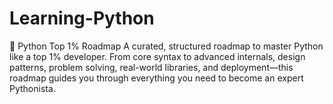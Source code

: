 # Learning-Python
🐍 Python Top 1% Roadmap  A curated, structured roadmap to master Python like a top 1% developer. From core syntax to advanced internals, design patterns, problem solving, real-world libraries, and deployment—this roadmap guides you through everything you need to become an expert Pythonista.
